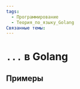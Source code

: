 ```yaml
---
tags:
  - Программирование
  - Теория_по_языку_Golang
Связанные темы:
---
```


# `...` в Golang


## Примеры

